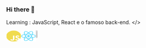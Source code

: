 ### Hi there 👋

 Learning : JavaScript, React e o famoso back-end. </learning> </>
 
<div style=" display: flex;">
<img src="https://raw.githubusercontent.com/devicons/devicon/master/icons/javascript/javascript-plain.svg" alt="" width = "40" height ="30" style="border-radius: 50%;">
<img src="https://raw.githubusercontent.com/devicons/devicon/master/icons/react/react-original.svg" alt="" width = "40" height ="30">
<img src="https://www.alwaysdata.com/static/img/technologies/languages/nodejs.png" width="3%" height="4%">
 
</div>

 

